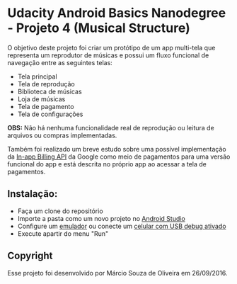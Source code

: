 # Udacity Android Basics Nanodegree - Projeto 4 (Musical Structure)

O objetivo deste projeto foi criar um protótipo de um app multi-tela que representa um reprodutor de músicas e possui um fluxo funcional de navegação entre as seguintes telas:
- Tela principal
- Tela de reprodução
- Biblioteca de músicas
- Loja de músicas
- Tela de pagamento
- Tela de configurações

**OBS:** Não há nenhuma funcionalidade real de reprodução ou leitura de arquivos ou compras implementadas.

Também foi realizado um breve estudo sobre uma possível implementação da [In-app Billing API](https://developer.android.com/google/play/billing/api) da Google como meio de pagamentos para uma versão funcional do app e está descrita no próprio app ao acessar a tela de pagamentos.

## Instalação:
- Faça um clone do repositório
- Importe a pasta como um novo projeto no [Android Studio](https://developer.android.com/studio/)
- Configure um [emulador](https://developer.android.com/studio/run/emulator) ou conecte um [celular com USB debug ativado](https://developer.android.com/studio/run/device)
- Execute apartir do menu "Run"

## Copyright

Esse projeto foi desenvolvido por Márcio Souza de Oliveira em 26/09/2016.
